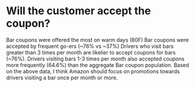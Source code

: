 # Will the customer accept the coupon? 

Bar coupons were offered the most on warm days (80F)
Bar coupons were accepted by frequent go-ers (~76% vs ~37%)
Drivers who visit bars greater than 3 times per month are likelier to accept coupons for bars (~76%). 
Drivers visiting bars 1-3 times per month also accepted coupons 
more frequently (64.6%) than the aggregate Bar coupon population.
Based on the above data, I think Amazon should focus on promotions towards drivers visiting a bar once 
per month or more.
